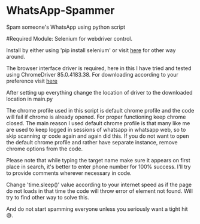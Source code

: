 # WhatsApp-Spammer
Spam someone's WhatsApp using python script

#Required Module:
Selenium for webdriver control.
 
 Install by either using 
                       'pip install selenium'
                        or visit [here](https://selenium-python.readthedocs.io/installation.html#downloading-python-bindings-for-selenium) for other way around.
                        
 The browser interface driver is required, here in this I have tried and tested using ChromeDriver 85.0.4183.38.
 For downloading according to your preference visit [here](https://selenium-python.readthedocs.io/installation.html#drivers) 
 
 After setting up everything change the location of driver to the downloaded location in main.py
 
 The chrome profile used in this script is default chrome profile and the code will fail if chrome is already opened.
 For proper functioning keep chrome closed.
 The main reason I used default chrome profile is that many like me are used to keep logged in sessions of whatsapp in whatsapp web,
 so to skip scanning qr code again and again did this. 
 If you do not want to open the default chrome profile and rather have separate instance, remove chrome options from the code.
 
 Please note that while typing the target name make sure it appears on first place in search, it's better to enter phone number for 100% success.
 I'll try to provide comments wherever necessary in code.
 
 Change 'time.sleep()' value according to your internet speed as if the page do not loads in that time the code will throw error of element not found. 
 Will try to find other way to solve this.
 
 And do not start spamming everyone unless you seriously want a tight hit 😅.
